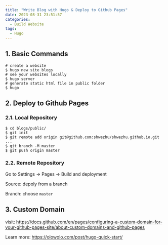 ```yaml
---
title: "Write Blog with Hugo & Deploy to Github Pages"
date: 2023-08-31 23:51:57
categories:
  - Build Website
tags:
  - Hugo
---
```


## 1. Basic Commands

```shell
# create a website
$ hugo new site blogs
# see your websites locally
$ hugo server
# generate static html file in public folder
$ hugo
```

## 2. Deploy to Github Pages

### 2.1. Local Repository

```shell
$ cd blogs/public/
$ git init
$ git remote add origin git@github.com:shwezhu/shwezhu.github.io.git
...
$ git branch -M master
$ git push origin master
```

### 2.2. Remote Repository

Go to Settings -> Pages -> Build and deployment

Source: depoly from a branch

Branch: choose `master`

## 3. Custom Domain

visit: https://docs.github.com/en/pages/configuring-a-custom-domain-for-your-github-pages-site/about-custom-domains-and-github-pages

Learn more: https://olowolo.com/post/hugo-quick-start/